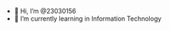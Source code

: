 - 👋 Hi, I’m @23030156
- 🌱 I’m currently learning in Information Technology


<!---
23030156/23030156 is a ✨ special ✨ repository because its `README.md` (this file) appears on your GitHub profile.
You can click the Preview link to take a look at your changes.
--->
